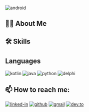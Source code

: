 ![android](https://img.shields.io/badge/android-3DDC84?style=for-the-badge&logo=android&logoColor=white)

## 👨‍💻 About Me


## 🛠️ Skills

## Languages

![kotlin](https://img.shields.io/badge/kotlin-0095D5?style=for-the-badge&logo=kotlin&logoColor=white)
![java](https://img.shields.io/badge/java-007396?style=for-the-badge&logo=java&logoColor=white)
![python](https://img.shields.io/badge/Python-3776AB?style=for-the-badge&logo=python&logoColor=white)
![delphi](https://img.shields.io/badge/delphi-EE1F35?style=for-the-badge&logo=delphi&logoColor=white)



## 📫 How to reach me:
[![linked-in](https://img.shields.io/badge/Linked_In-0077B5?style=for-the-badge&logo=LinkedIn&logoColor=white)](https://www.linkedin.com/in/ranyele-amorim-martins-73762b29/)
[![github](https://img.shields.io/badge/GitHub-000000?style=for-the-badge&logo=GitHub&logoColor=white)](https://github.com/CodeRedNT)
[![gmail](https://img.shields.io/badge/Gmail-D14836?style=for-the-badge&logo=Gmail&logoColor=white)](mailto:rcode2001@gmail.com)
[![dev.to](https://img.shields.io/badge/Dev.to-0A0A0A?style=for-the-badge&logo=Dev-dot-To&logoColor=white)](https://dev.to/coderednt)

<!--
**CodeRedNT/CodeRedNT** is a ✨ _special_ ✨ repository because its `README.md` (this file) appears on your GitHub profile.

Here are some ideas to get you started:

- 🔭 I’m currently working on ...
- 🌱 I’m currently learning ...
- 👯 I’m looking to collaborate on ...
- 🤔 I’m looking for help with ...
- 💬 Ask me about ...
- 📫 How to reach me: ...
- 😄 Pronouns: ...
- ⚡ Fun fact: ...
### Hi there 👋
-->
